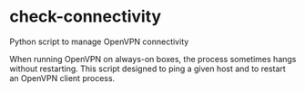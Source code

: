 # check-connectivity
Python script to manage OpenVPN connectivity 

When running OpenVPN on always-on boxes, the process sometimes hangs without restarting. 
This script designed to ping a given host and to restart an OpenVPN client process. 

